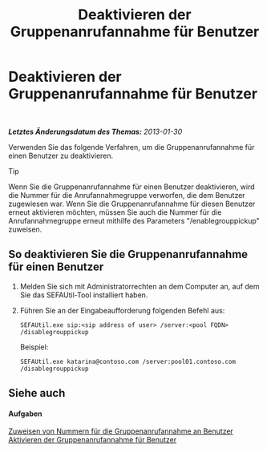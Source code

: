 ﻿---
title: Deaktivieren der Gruppenanrufannahme für Benutzer
TOCTitle: Deaktivieren der Gruppenanrufannahme für Benutzer
ms:assetid: 91b06f9e-2840-45a2-bbb3-6a29179b9a9f
ms:mtpsurl: https://technet.microsoft.com/de-de/library/JJ945638(v=OCS.15)
ms:contentKeyID: 52056387
ms.date: 05/19/2016
mtps_version: v=OCS.15
ms.translationtype: HT
---

# Deaktivieren der Gruppenanrufannahme für Benutzer

 

_**Letztes Änderungsdatum des Themas:** 2013-01-30_

Verwenden Sie das folgende Verfahren, um die Gruppenanrufannahme für einen Benutzer zu deaktivieren.


> [!TIP]
> Wenn Sie die Gruppenanrufannahme für einen Benutzer deaktivieren, wird die Nummer für die Anrufannahmegruppe verworfen, die dem Benutzer zugewiesen war. Wenn Sie die Gruppenanrufannahme für diesen Benutzer erneut aktivieren möchten, müssen Sie auch die Nummer für die Anrufannahmegruppe erneut mithilfe des Parameters "/enablegrouppickup" zuweisen.



## So deaktivieren Sie die Gruppenanrufannahme für einen Benutzer

1.  Melden Sie sich mit Administratorrechten an dem Computer an, auf dem Sie das SEFAUtil-Tool installiert haben.

2.  Führen Sie an der Eingabeaufforderung folgenden Befehl aus:
    
        SEFAUtil.exe sip:<sip address of user> /server:<pool FQDN> /disablegrouppickup
    
    Beispiel:
    
        SEFAUtil.exe katarina@contoso.com /server:pool01.contoso.com /disablegrouppickup

## Siehe auch

#### Aufgaben

[Zuweisen von Nummern für die Gruppenanrufannahme an Benutzer](lync-server-2013-assign-group-call-pickup-numbers-to-users.md)  
[Aktivieren der Gruppenanrufannahme für Benutzer](lync-server-2013-enable-group-call-pickup-for-users.md)

